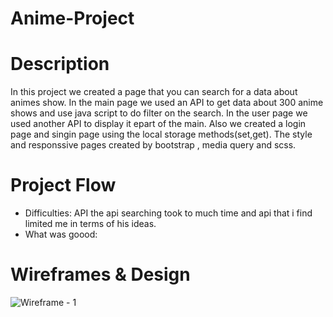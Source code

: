 # Anime-Project
# Description
In this project we created a page that you can search for a data about animes show.
In the main page we used an API to get data about 300 anime shows and use java script to do filter on the search.
In the user page we used another API to display it epart of the main.
Also we created a login page and singin page using the local storage methods(set,get).
The style and responssive pages created by bootstrap , media query and scss.
# Project Flow
* Difficulties:
 API the api searching took to much time and api that i find limited me in terms of his ideas.
* What was goood:
# Wireframes & Design
![Wireframe - 1](./https://miro.com/app/board/uXjVOm0VXMQ=/)
